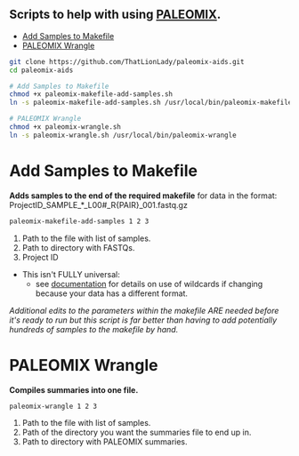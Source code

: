 ## Scripts to help with using [PALEOMIX](https://paleomix.readthedocs.io/en/v1.3.6/index.html).

- [Add Samples to Makefile](#add-samples-to-makefile)
- [PALEOMIX Wrangle](#paleomix-wrangle)

```sh
git clone https://github.com/ThatLionLady/paleomix-aids.git
cd paleomix-aids

# Add Samples to Makefile
chmod +x paleomix-makefile-add-samples.sh
ln -s paleomix-makefile-add-samples.sh /usr/local/bin/paleomix-makefile-add-samples

# PALEOMIX Wrangle
chmod +x paleomix-wrangle.sh
ln -s paleomix-wrangle.sh /usr/local/bin/paleomix-wrangle
```

# Add Samples to Makefile

**Adds samples to the end of the required makefile** for data in the format: ProjectID_SAMPLE_*_L00#_R{PAIR}_001.fastq.gz

```sh
paleomix-makefile-add-samples 1 2 3
```

1. Path to the file with list of samples.
2. Path to directory with FASTQs.
3. Project ID

- This isn't FULLY universal:
  - see [documentation](https://paleomix.readthedocs.io/en/stable/bam_pipeline/usage.html) for details on use of wildcards if changing because your data has a different format.

*Additional edits to the parameters within the makefile ARE needed before it's ready to run but this script is far better than having to add potentially hundreds of samples to the makefile by hand.*

# PALEOMIX Wrangle

**Compiles summaries into one file.**

```sh
paleomix-wrangle 1 2 3
```

1. Path to the file with list of samples.
2. Path of the directory you want the summaries file to end up in.
3. Path to directory with PALEOMIX summaries.


